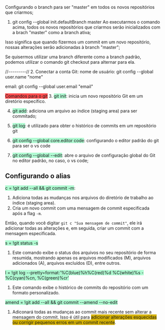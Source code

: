 Configurando o branch para ser "master" em todos os novos repositórios que criarmos;
1. git config --global init.defaultBranch master
 Ao executarmos o comando acima, todos os novos repositórios que criarmos serão inicializados com a brach "master" como a branch ativa;

Isso significa que quando fizermos um commit em um novo repositório, nossas alterações serão adicionadas à branch "master";

Se quisermos utilizar uma branch diferente como a branch padrão, podemos utilizar o comando git checkout para alternar para ela. 



//---------//
2. Conectar a conta Git:
nome de usuário:
git config --global user.name "nome"

email: 
git config --global user.email "email"


<span style="background:#ff4d4f">Comandos para o git</span>
3. <span style="background:#affad1">git init</span>: inicia um novo repositório Git em um diretório específico. 

4. <span style="background:#affad1">git add</span>: adiciona um arquivo ao índice (staging area) para ser commitado;

5. <span style="background:#affad1">git log</span>: é utilizado para obter o histórico de commits em um repositório git
 
6. <span style="background:#affad1">git config --global core.editor code</span>: configurando o editor padrão do git para ser o vs code

7. <span style="background:#affad1">git config --global --edit</span>: abre o arquivo de configuração global do Git no editor padrão, no caso, o vs code;

## Configurando o alias
<span style="background:#affad1">c = !git add --all && git commit -m</span>: 
1. Adiciona todas as mudanças nos arquivos do diretório de trabalho ao índice (staging area).
2. Cria um novo commit com uma mensagem de commit especificada após a flag `-m`.

Então, quando você digitar `git c "Sua mensagem de commit"`, ele irá adicionar todas as alterações e, em seguida, criar um commit com a mensagem especificada.

<span style="background:#affad1">s = !git status -s</span>
1. Este comando exibe o status dos arquivos no seu repositório de forma resumida, mostrando apenas os arquivos modificados (M), arquivos adicionados (A), arquivos excluídos (D), entre outros.

<span style="background:#affad1">l = !git log --pretty=format:'%C(blue)%h%C(red)%d %C(white)%s - %C(cyan)%cn, %C(green)%cr'</span>
1. Este comando exibe o histórico de commits do repositório com um formato personalizado.

<span style="background:#affad1">amend = !git add --all && git commit --amend --no-edit</span>
1. Adiconará todas as mudanças ao commit mais recente sem alterar a mensagem do commit. Isso é útil para <span style="background:#d4b106">adicionar alterações esquecidas ou corrigir pequenos erros em um commit recente</span>.

